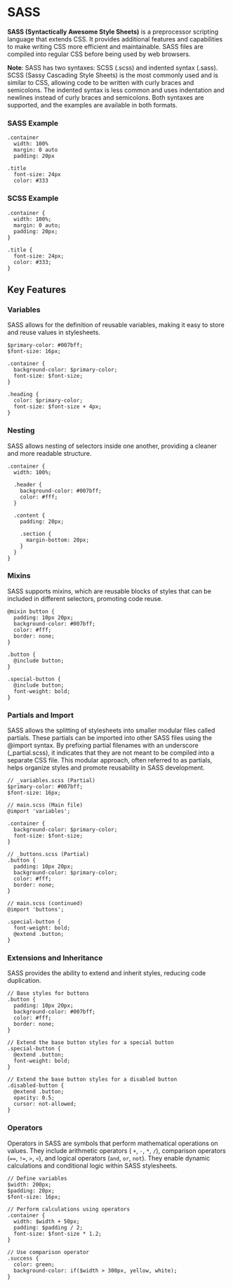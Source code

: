 # SASS
__SASS (Syntactically Awesome Style Sheets)__ is a preprocessor scripting language that extends CSS. It provides additional features and capabilities to make writing CSS more efficient and maintainable. SASS files are compiled into regular CSS before being used by web browsers.

__Note__: SASS has two syntaxes: SCSS (.scss) and indented syntax (.sass). SCSS (Sassy Cascading Style Sheets) is the most commonly used and is similar to CSS, allowing code to be written with curly braces and semicolons. The indented syntax is less common and uses indentation and newlines instead of curly braces and semicolons. Both syntaxes are supported, and the examples are available in both formats.

### SASS Example
```
.container
  width: 100%
  margin: 0 auto
  padding: 20px

.title
  font-size: 24px
  color: #333
```

### SCSS Example
```
.container {
  width: 100%;
  margin: 0 auto;
  padding: 20px;
}

.title {
  font-size: 24px;
  color: #333;
}
```

## Key Features
### Variables
SASS allows for the definition of reusable variables, making it easy to store and reuse values in stylesheets.
```
$primary-color: #007bff;
$font-size: 16px;

.container {
  background-color: $primary-color;
  font-size: $font-size;
}

.heading {
  color: $primary-color;
  font-size: $font-size + 4px;
}
```
### Nesting
SASS allows nesting of selectors inside one another, providing a cleaner and more readable structure.
```
.container {
  width: 100%;

  .header {
    background-color: #007bff;
    color: #fff;
  }

  .content {
    padding: 20px;

    .section {
      margin-bottom: 20px;
    }
  }
}
```

### Mixins
SASS supports mixins, which are reusable blocks of styles that can be included in different selectors, promoting code reuse.
```
@mixin button {
  padding: 10px 20px;
  background-color: #007bff;
  color: #fff;
  border: none;
}

.button {
  @include button;
}

.special-button {
  @include button;
  font-weight: bold;
}
```

### Partials and Import
SASS allows the splitting of stylesheets into smaller modular files called partials. These partials can be imported into other SASS files using the @import syntax. By prefixing partial filenames with an underscore (_partial.scss), it indicates that they are not meant to be compiled into a separate CSS file. This modular approach, often referred to as partials, helps organize styles and promote reusability in SASS development.


```
// _variables.scss (Partial)
$primary-color: #007bff;
$font-size: 16px;

// main.scss (Main file)
@import 'variables';

.container {
  background-color: $primary-color;
  font-size: $font-size;
}

// _buttons.scss (Partial)
.button {
  padding: 10px 20px;
  background-color: $primary-color;
  color: #fff;
  border: none;
}

// main.scss (continued)
@import 'buttons';

.special-button {
  font-weight: bold;
  @extend .button;
}
```

### Extensions and Inheritance
SASS provides the ability to extend and inherit styles, reducing code duplication.
```
// Base styles for buttons
.button {
  padding: 10px 20px;
  background-color: #007bff;
  color: #fff;
  border: none;
}

// Extend the base button styles for a special button
.special-button {
  @extend .button;
  font-weight: bold;
}

// Extend the base button styles for a disabled button
.disabled-button {
  @extend .button;
  opacity: 0.5;
  cursor: not-allowed;
}
```


### Operators
Operators in SASS are symbols that perform mathematical operations on values. They include arithmetic operators ( `+`, `-`, `*`, `/`), comparison operators (`==`, `!=`, `>`, `<`), and logical operators (`and`, `or`, `not`). They enable dynamic calculations and conditional logic within SASS stylesheets.
```
// Define variables
$width: 200px;
$padding: 20px;
$font-size: 16px;

// Perform calculations using operators
.container {
  width: $width + 50px;
  padding: $padding / 2;
  font-size: $font-size * 1.2;
}

// Use comparison operator
.success {
  color: green;
  background-color: if($width > 300px, yellow, white);
}
```
